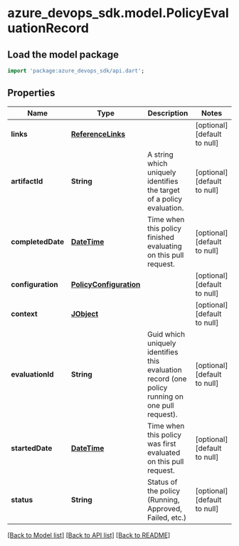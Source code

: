 # azure_devops_sdk.model.PolicyEvaluationRecord

## Load the model package
```dart
import 'package:azure_devops_sdk/api.dart';
```

## Properties
Name | Type | Description | Notes
------------ | ------------- | ------------- | -------------
**links** | [**ReferenceLinks**](ReferenceLinks.md) |  | [optional] [default to null]
**artifactId** | **String** | A string which uniquely identifies the target of a policy evaluation. | [optional] [default to null]
**completedDate** | [**DateTime**](DateTime.md) | Time when this policy finished evaluating on this pull request. | [optional] [default to null]
**configuration** | [**PolicyConfiguration**](PolicyConfiguration.md) |  | [optional] [default to null]
**context** | [**JObject**](JObject.md) |  | [optional] [default to null]
**evaluationId** | **String** | Guid which uniquely identifies this evaluation record (one policy running on one pull request). | [optional] [default to null]
**startedDate** | [**DateTime**](DateTime.md) | Time when this policy was first evaluated on this pull request. | [optional] [default to null]
**status** | **String** | Status of the policy (Running, Approved, Failed, etc.) | [optional] [default to null]

[[Back to Model list]](../README.md#documentation-for-models) [[Back to API list]](../README.md#documentation-for-api-endpoints) [[Back to README]](../README.md)


